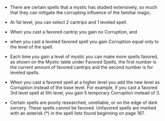 - There are certain spells that a mystic has studied extensively, so much that they can mitigate the corrupting influence of the familiar magic.
- At 1st level, you can select 2 cantrips and 1 leveled spell. 
- When you cast a favored cantrip you gain no Corruption, and 
- when you cast a leveled favored spell you gain Corruption equal only to the level of the spell. 

- Each time you gain a level of mystic you can make more spells favored, as shown on the Mystic table under Favored Spells, the first number is the current amount of favored cantrips and the second number is for leveled spells.

- When you cast a favored spell at a higher level you add the new level as Corruption instead of the base level. For example, if you cast a favored 3rd level spell at 5th level, you gain 5 temporary Corruption instead of 3.

- Certain spells are poorly researched, unreliable, or on the edge of dark sorcery. These spells cannot be favored. Unfavored spells are marked with an asterisk (*) in the spell lists found beginning on page 187.